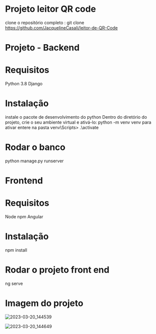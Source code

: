 # Projeto leitor QR code

clone o repositório completo :
git clone https://github.com/JacquelineCasali/leitor-de-QR-Code

# Projeto - Backend

# Requisitos

Python 3.8
Django

# Instalação

instale o pacote de desenvolvimento do python
Dentro do diretório do projeto, crie o seu ambiente virtual e ativá-lo:
python -m venv venv
para ativar entere na pasta venv\Scripts> .\activate

# Rodar o banco

python manage.py runserver

# Frontend

# Requisitos

Node
npm
Angular

# Instalação

npm install

# Rodar o projeto front end

ng serve

# Imagem do projeto
![2023-03-20_144539](https://user-images.githubusercontent.com/103325619/226424862-0991ed44-dc27-4888-bd70-2aa39b9e3a7f.png)

![2023-03-20_144649](https://user-images.githubusercontent.com/103325619/226424858-004a8446-0683-45cd-ba48-19c1c306545b.png)



